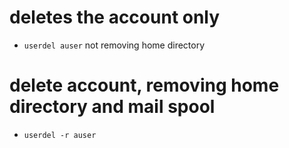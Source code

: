 # deletes the account only
- `userdel auser` not removing home directory

# delete account, removing home directory and mail spool
- `userdel -r auser`
